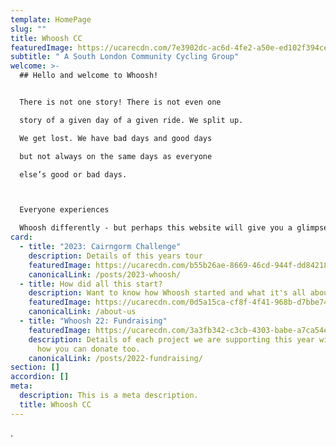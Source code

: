 ```yaml
---
template: HomePage
slug: ""
title: Whoosh CC
featuredImage: https://ucarecdn.com/7e3902dc-ac6d-4fe2-a50e-ed102f394cee/
subtitle: " A South London Community Cycling Group"
welcome: >-
  ## Hello and welcome to Whoosh!


  There is not one story! There is not even one

  story of a given day of a given ride. We split up.

  We get lost. We have bad days and good days

  but not always on the same days as everyone

  else’s good or bad days.   



  Everyone experiences

  Whoosh differently - but perhaps this website will give you a glimpse of what Whoosh is all about.
card:
  - title: "2023: Cairngorm Challenge"
    description: Details of this years tour
    featuredImage: https://ucarecdn.com/b55b26ae-8669-46cd-944f-dd84218e39dc/
    canonicalLink: /posts/2023-whoosh/
  - title: How did all this start?
    description: Want to know how Whoosh started and what it's all about?
    featuredImage: https://ucarecdn.com/0d5a15ca-cf8f-4f41-968b-d7bbe74cdfee/
    canonicalLink: /about-us
  - title: "Whoosh 22: Fundraising"
    featuredImage: https://ucarecdn.com/3a3fb342-c3cb-4303-babe-a7ca54e84541/
    description: Details of each project we are supporting this year with links to
      how you can donate too.
    canonicalLink: /posts/2022-fundraising/
section: []
accordion: []
meta:
  description: This is a meta description.
  title: Whoosh CC
---
```

.